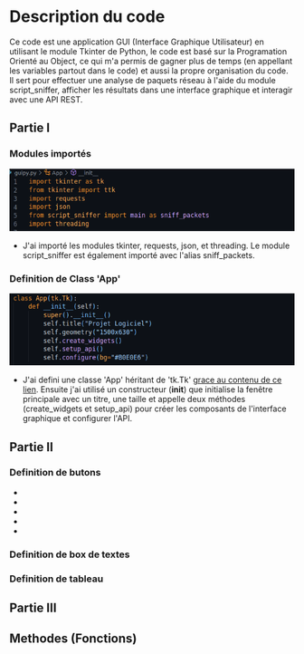# Description du code
Ce code est une application GUI (Interface Graphique Utilisateur) en utilisant le module Tkinter de Python, le code est basé sur la Programation Orienté au Object, ce qui m'a permis de gagner plus de temps (en appellant les variables partout dans le code) et aussi la propre organisation du code. Il sert pour effectuer une analyse de paquets réseau à l'aide du module script_sniffer, afficher les résultats dans une interface graphique et interagir avec une API REST.

## Partie I
### Modules importés
![Alt text](../images/1.png)
- J'ai importé les modules tkinter, requests, json, et threading. Le module script_sniffer est également importé avec l'alias sniff_packets.

### Definition de Class 'App'
![Alt text](../images/2.png)
- J'ai defini une classe 'App' héritant de 'tk.Tk' [grace au contenu de ce lien](https://www.pierre-giraud.com/python-apprendre-programmer-cours/oriente-objet-heritage-polymorphisme/).
Ensuite j'ai utilisé un constructeur (__init__) que initialise la fenêtre principale avec un titre, une taille et appelle deux méthodes (create_widgets et setup_api) pour créer les composants de l'interface graphique et configurer l'API.

## Partie II
### Definition de butons
- 
- 
- 
- 
- 
### Definition de box de textes


### Definition de tableau

## Partie III
## Methodes (Fonctions)


